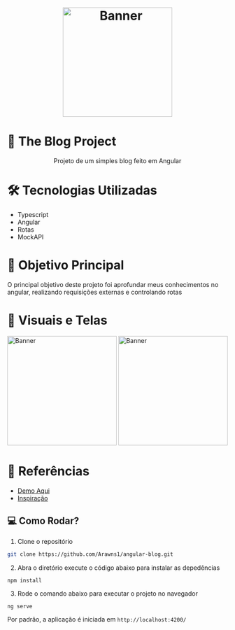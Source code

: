 <h1 align="center">
        <img alt="Banner" title="#Banner" style="object-fit: contain; height:250px;" src="https://media.discordapp.net/attachments/929069726372597815/1149490892747579402/image.png?width=517&height=130"  />
</h1>

# 📝 The Blog Project

<p align="center"> Projeto de um simples blog feito em Angular </p>

# 🛠 Tecnologias Utilizadas

- Typescript
- Angular
- Rotas
- MockAPI

# 🎯 Objetivo Principal

O principal objetivo deste projeto foi aprofundar meus conhecimentos no angular, realizando requisições externas e controlando rotas

# 📸 Visuais e Telas

<img alt="Banner" title="#Banner" style="object-fit: cover; height:250px;" src="https://media.discordapp.net/attachments/929069726372597815/1149493149752885319/screencapture-localhost-4200-2023-09-07-20_35_03.png?width=719&height=558"  />
<img alt="Banner" title="#Banner" style="object-fit: contain; height:250px;" src="https://media.discordapp.net/attachments/929069726372597815/1149493150126190612/screencapture-localhost-4200-article-4-2023-09-07-20_35_19.png?width=915&height=421"  />

# 🎨 Referências

- [Demo Aqui]()
- [Inspiração](https://dribbble.com/shots/18089191-Blog-Layout)

## 💻 Como Rodar?

1. Clone o repositório

```bash
git clone https://github.com/Arawns1/angular-blog.git
```

2. Abra o diretório execute o código abaixo para instalar as depedências

```bash
npm install
```

3. Rode o comando abaixo para executar o projeto no navegador

```
ng serve
```

Por padrão, a aplicação é iniciada em `http://localhost:4200/`
